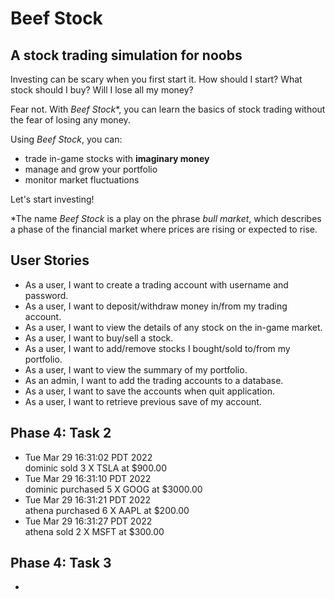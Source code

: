 # Beef Stock

## A stock trading simulation for noobs

Investing can be scary when you first start it. How should I start? What stock should I buy? Will I lose all my money?

Fear not. With *Beef Stock**, you can learn the basics of stock trading without the fear of losing any money.

Using *Beef Stock*, you can:
- trade in-game stocks with **imaginary money**
- manage and grow your portfolio
- monitor market fluctuations


Let's start investing!

*The name *Beef Stock* is a play on the phrase *bull market*, which describes a phase of the financial market where prices are rising or expected to rise. 

## User Stories

- As a user, I want to create a trading account with username and password.
- As a user, I want to deposit/withdraw money in/from my trading account.
- As a user, I want to view the details of any stock on the in-game market.
- As a user, I want to buy/sell a stock.
- As a user, I want to add/remove stocks I bought/sold to/from my portfolio.
- As a user, I want to view the summary of my portfolio.
- As an admin, I want to add the trading accounts to a database.
- As a user, I want to save the accounts when quit application.
- As a user, I want to retrieve previous save of my account.

## Phase 4: Task 2

- Tue Mar 29 16:31:02 PDT 2022<br>
dominic sold 3 X TSLA at $900.00
- Tue Mar 29 16:31:10 PDT 2022<br>
dominic purchased 5 X GOOG at $3000.00
- Tue Mar 29 16:31:21 PDT 2022<br>
athena purchased 6 X AAPL at $200.00
- Tue Mar 29 16:31:27 PDT 2022<br>
athena sold 2 X MSFT at $300.00

## Phase 4: Task 3

- 